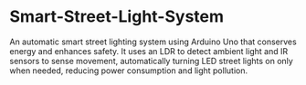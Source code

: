# Smart-Street-Light-System
An automatic smart street lighting system using Arduino Uno that conserves energy and enhances safety. It uses an LDR to detect ambient light and IR sensors to sense movement, automatically turning LED street lights on only when needed, reducing power consumption and light pollution.
